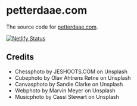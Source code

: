 # petterdaae.com
The source code for [petterdaae.com](https://www.petterdaae.com).

[![Netlify Status](https://api.netlify.com/api/v1/badges/15596351-77b5-4b79-9ca4-63982032d51e/deploy-status)](https://app.netlify.com/sites/frosty-bose-04348b/deploys)

## Credits
* Chessphoto by JESHOOTS.COM on Unsplash
* Cubephoto by Olav Ahtrens Røtne on Unsplash
* Canvasphoto by Sandie Clarke on Unsplash
* Webphoto by Marvin Meyer on Unsplash
* Musicphoto by Cassi Stewart on Unsplash
